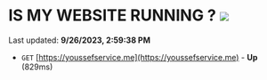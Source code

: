 # IS MY WEBSITE RUNNING ? [![](https://img.shields.io/static/v1?label=Sponsor&message=%E2%9D%A4&logo=GitHub&color=%23fe8e86)](https://github.com/sponsors/<username>)

Last updated: **9/26/2023, 2:59:38 PM**

- `GET` [https://youssefservice.me](https://youssefservice.me) - **Up** (829ms)
